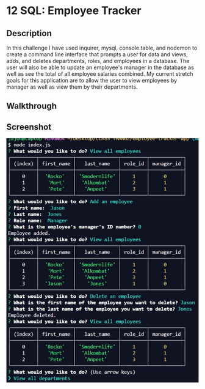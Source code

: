 # 12 SQL: Employee Tracker

## Description
In this challenge I have used inquirer, mysql, console.table, and nodemon to create a command line interface that prompts a user for data and views, adds, and deletes departments, roles, and employees in a database. The user will also be able to update an employee's manager in the database as well as see the total of all employee salaries combined. My current stretch goals for this application are to allow the user to view employees by manager as well as view them by their departments.


## Walkthrough 



## Screenshot
<img src="assets\etascreenshot.jpg" />
